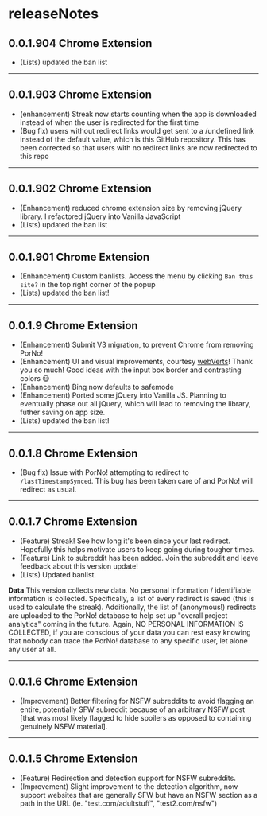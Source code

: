 # releaseNotes

## 0.0.1.904 Chrome Extension

- (Lists) updated the ban list

***

## 0.0.1.903 Chrome Extension

- (enhancement) Streak now starts counting when the app is downloaded instead of when the user is redirected for the first time
- (Bug fix) users without redirect links would get sent to a <URL>/undefined link instead of the default value, which is this GitHub repository. This has been corrected so that users with no redirect links are now redirected to this repo

***

## 0.0.1.902 Chrome Extension

- (Enhancement) reduced chrome extension size by removing jQuery library. I refactored jQuery into Vanilla JavaScript
- (Lists) updated the ban list

***

## 0.0.1.901 Chrome Extension

- (Enhancement) Custom banlists. Access the menu by clicking `Ban this site?` in the top right corner of the popup
- (Lists) updated the ban list!

***

## 0.0.1.9 Chrome Extension

- (Enhancement) Submit V3 migration, to prevent Chrome from removing PorNo!
- (Enhancement) UI and visual improvements, courtesy [webVerts](https://github.com/mrvivacious/PorNo-_Porn_Blocker/commits?author=webVerts)! Thank you so much! Good ideas with the input box border and contrasting colors 😃
- (Enhancement) Bing now defaults to safemode
- (Enhancement) Ported some jQuery into Vanilla JS. Planning to eventually phase out all jQuery, which will lead to removing the library, futher saving on app size.
- (Lists) updated the ban list!

***

## 0.0.1.8 Chrome Extension

- (Bug fix) Issue with PorNo! attempting to redirect to `/lastTimestampSynced`. This bug has been taken care of and PorNo! will redirect as usual.

***

## 0.0.1.7 Chrome Extension

- (Feature) Streak! See how long it's been since your last redirect. Hopefully this helps motivate users to keep going during tougher times.
- (Feature) Link to subreddit has been added. Join the subreddit and leave feedback about this version update!
- (Lists) Updated banlist.

**Data** This version collects new data. No personal information / identifiable information is collected.
Specifically, a list of every redirect is saved (this is used to calculate the streak). Additionally, the list of (anonymous!) redirects are uploaded to 
 the PorNo! database to help set up "overall project analytics" coming in the future.
Again, NO PERSONAL INFORMATION IS COLLECTED, if you are conscious of your data you can rest easy knowing that nobody can trace the PorNo! database to any specific user, let alone any user at all.

***

## 0.0.1.6 Chrome Extension

- (Improvement) Better filtering for NSFW subreddits to avoid flagging an entire, potentially SFW subreddit because of an arbitrary NSFW post [that was most likely flagged to hide spoilers as opposed to containing genuinely NSFW material].

***

## 0.0.1.5 Chrome Extension

- (Feature) Redirection and detection support for NSFW subreddits.
- (Improvement) Slight improvement to the detection algorithm, now support websites that are generally SFW but have an NSFW section as a path in the URL (ie. "test.com/adultstuff", "test2.com/nsfw")


